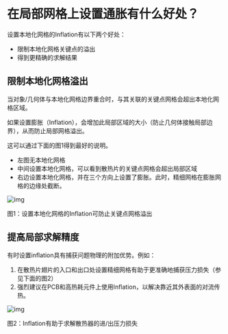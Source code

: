 # 在局部网格上设置通胀有什么好处？

设置本地化网格的Inflation有以下两个好处：

- 限制本地化网格关键点的溢出
- 得到更精确的求解结果

## 限制本地化网格溢出

当对象/几何体与本地化网格边界重合时，与其关联的关键点网格会超出本地化网格区域。

如果设置膨胀（Inflation），会增加此局部区域的大小（防止几何体接触局部边界），从而防止局部网格溢出。

这可以通过下面的图1得到最好的说明。

- 左图无本地化网格
- 中间设置本地化网格，可以看到散热片的关键点网格会超出局部区域
- 右边设置本地化网格，并在三个方向上设置了膨胀。此时，精细网格在膨胀网格的边缘处截断。

![img](http://cdn.mekesim.com/Snipaste_2019-03-05_16-49-40.png)

图1：设置本地化网格的Inflation可防止关键点网格溢出

## 提高局部求解精度

有时设置inflation具有捕获问题物理的附加优势。例如：

1. 在散热片翅片的入口和出口处设置精细网格有助于更准确地捕获压力损失（参见下面的图2）
2. 强烈建议在PCB和高热耗元件上使用Inflation，以解决靠近其外表面的对流传热。

![img](http://cdn.mekesim.com/Snipaste_2019-03-05_16-56-03.png)

 图2：Inflation有助于求解散热器的进/出压力损失